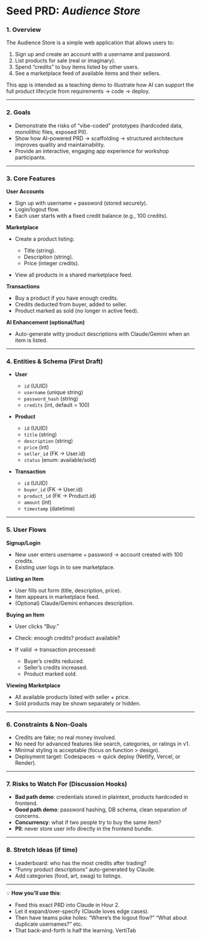 # Seed PRD: *Audience Store*

### 1. Overview

The Audience Store is a simple web application that allows users to:

1. Sign up and create an account with a username and password.
2. List products for sale (real or imaginary).
3. Spend “credits” to buy items listed by other users.
4. See a marketplace feed of available items and their sellers.

This app is intended as a teaching demo to illustrate how AI can support the full product lifecycle from requirements → code → deploy.

---

### 2. Goals

* Demonstrate the risks of “vibe-coded” prototypes (hardcoded data, monolithic files, exposed PII).
* Show how AI-powered PRD → scaffolding → structured architecture improves quality and maintainability.
* Provide an interactive, engaging app experience for workshop participants.

---

### 3. Core Features

**User Accounts**

* Sign up with username + password (stored securely).
* Login/logout flow.
* Each user starts with a fixed credit balance (e.g., 100 credits).

**Marketplace**

* Create a product listing:

  * Title (string).
  * Description (string).
  * Price (integer credits).
* View all products in a shared marketplace feed.

**Transactions**

* Buy a product if you have enough credits.
* Credits deducted from buyer, added to seller.
* Product marked as sold (no longer in active feed).

**AI Enhancement (optional/fun)**

* Auto-generate witty product descriptions with Claude/Gemini when an item is listed.

---

### 4. Entities & Schema (First Draft)

* **User**

  * `id` (UUID)
  * `username` (unique string)
  * `password_hash` (string)
  * `credits` (int, default = 100)

* **Product**

  * `id` (UUID)
  * `title` (string)
  * `description` (string)
  * `price` (int)
  * `seller_id` (FK → User.id)
  * `status` (enum: available/sold)

* **Transaction**

  * `id` (UUID)
  * `buyer_id` (FK → User.id)
  * `product_id` (FK → Product.id)
  * `amount` (int)
  * `timestamp` (datetime)

---

### 5. User Flows

**Signup/Login**

* New user enters username + password → account created with 100 credits.
* Existing user logs in to see marketplace.

**Listing an Item**

* User fills out form (title, description, price).
* Item appears in marketplace feed.
* (Optional) Claude/Gemini enhances description.

**Buying an Item**

* User clicks “Buy.”
* Check: enough credits? product available?
* If valid → transaction processed:

  * Buyer’s credits reduced.
  * Seller’s credits increased.
  * Product marked sold.

**Viewing Marketplace**

* All available products listed with seller + price.
* Sold products may be shown separately or hidden.

---

### 6. Constraints & Non-Goals

* Credits are fake; no real money involved.
* No need for advanced features like search, categories, or ratings in v1.
* Minimal styling is acceptable (focus on function > design).
* Deployment target: Codespaces → quick deploy (Netlify, Vercel, or Render).

---

### 7. Risks to Watch For (Discussion Hooks)

* **Bad path demo**: credentials stored in plaintext, products hardcoded in frontend.
* **Good path demo**: password hashing, DB schema, clean separation of concerns.
* **Concurrency**: what if two people try to buy the same item?
* **PII**: never store user info directly in the frontend bundle.

---

### 8. Stretch Ideas (if time)

* Leaderboard: who has the most credits after trading?
* “Funny product descriptions” auto-generated by Claude.
* Add categories (food, art, swag) to listings.

---

💡 **How you’ll use this**:

* Feed this exact PRD into Claude in Hour 2.
* Let it expand/over-specify (Claude loves edge cases).
* Then have teams poke holes: “Where’s the logout flow?” “What about duplicate usernames?” etc.
* That back-and-forth is half the learning.
VertiTab
